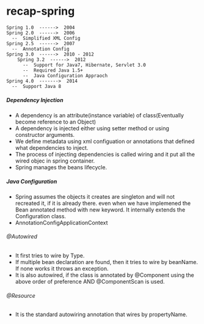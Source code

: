 # recap-spring
```
Spring 1.0  ------>  2004
Spring 2.0  ------>  2006
  --  Simplified XML Config
Spring 2.5  ------>  2007
  --  Annotation Config
Spring 3.0  ------>  2010 - 2012
    Spring 3.2  ------>  2012
      --  Support for Java7, Hibernate, Servlet 3.0
      --  Required Java 1.5+
      --  Java Configuration Appraoch
Spring 4.0  ------->  2014
  --  Support Java 8

```


##### Dependency Injection
* A dependency is an attribute(instance variable) of class(Eventually become reference to an Object)
* A dependency is injected either using setter method or using constructor arguments.
* We define metadata using xml configuation or annotations that defined what dependencies to inject.
* The process of injecting dependencies is called wiring and it put all the wired objec in spring container.
* Spring manages the beans lifecycle.


##### Java Configuration
* Spring assumes the objects it creates are singleton and will not recreated it, if it is already there. even when we have implemened the Bean annotated method with new keyword. It internally extends the Configuration class.
* AnnotationConfigApplicationContext


###### @Autowired
* It first tries to wire by Type.
* If multiple bean declaration are found, then it tries to wire by beanName. If none works it throws an exception.
* It is also autowired, if the class is annotated by @Component using the above order of preference AND @ComponentScan is used.

###### @Resource
* It is the standard autowiring annotation that wires by propertyName.
